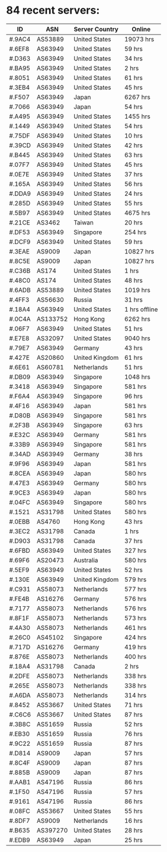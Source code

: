 # 84 recent servers:

| ID | ASN | Server Country | Online |
| ------ | ------ | ------ | ------ |
| #.9AC4 | AS53889 | United States | 19073 hrs |
| #.6EF8 | AS63949 | United States | 59 hrs |
| #.D363 | AS63949 | United States | 34 hrs |
| #.BA95 | AS63949 | United States | 2 hrs |
| #.8051 | AS63949 | United States | 61 hrs |
| #.3EB4 | AS63949 | United States | 45 hrs |
| #.F507 | AS63949 | Japan | 6267 hrs |
| #.7066 | AS63949 | Japan | 54 hrs |
| #.A495 | AS63949 | United States | 1455 hrs |
| #.1449 | AS63949 | United States | 54 hrs |
| #.75DF | AS63949 | United States | 10 hrs |
| #.39CD | AS63949 | United States | 42 hrs |
| #.B445 | AS63949 | United States | 63 hrs |
| #.07F7 | AS63949 | United States | 45 hrs |
| #.0E7E | AS63949 | United States | 37 hrs |
| #.165A | AS63949 | United States | 56 hrs |
| #.DDA9 | AS63949 | United States | 24 hrs |
| #.285D | AS63949 | United States | 55 hrs |
| #.5B97 | AS63949 | United States | 4675 hrs |
| #.21CE | AS3462 | Taiwan | 20 hrs |
| #.DF53 | AS63949 | Singapore | 254 hrs |
| #.DCF9 | AS63949 | United States | 59 hrs |
| #.3EAE | AS9009 | Japan | 10827 hrs |
| #.8C5E | AS9009 | Japan | 10827 hrs |
| #.C36B | AS174 | United States | 1 hrs |
| #.48C0 | AS174 | United States | 48 hrs |
| #.6ADB | AS53889 | United States | 1019 hrs |
| #.4FF3 | AS56630 | Russia | 31 hrs |
| #.18A4 | AS63949 | United States | 1 hrs offline |
| #.0C4A | AS133752 | Hong Kong | 6262 hrs |
| #.06F7 | AS63949 | United States | 51 hrs |
| #.E7E8 | AS32097 | United States | 9040 hrs |
| #.79E7 | AS63949 | Germany | 43 hrs |
| #.427E | AS20860 | United Kingdom | 61 hrs |
| #.6E61 | AS60781 | Netherlands | 51 hrs |
| #.DB09 | AS63949 | Singapore | 1048 hrs |
| #.3418 | AS63949 | Singapore | 581 hrs |
| #.F6A4 | AS63949 | Singapore | 96 hrs |
| #.4F16 | AS63949 | Japan | 581 hrs |
| #.D80B | AS63949 | Singapore | 581 hrs |
| #.2F3B | AS63949 | Singapore | 63 hrs |
| #.E32C | AS63949 | Germany | 581 hrs |
| #.33B9 | AS63949 | Singapore | 581 hrs |
| #.34AD | AS63949 | Germany | 38 hrs |
| #.9F96 | AS63949 | Japan | 581 hrs |
| #.8CEA | AS63949 | Japan | 580 hrs |
| #.47E3 | AS63949 | Germany | 580 hrs |
| #.9CE3 | AS63949 | Japan | 580 hrs |
| #.04FC | AS63949 | Singapore | 580 hrs |
| #.1521 | AS31798 | United States | 580 hrs |
| #.0EBB | AS4760 | Hong Kong | 43 hrs |
| #.3EC2 | AS31798 | Canada | 1 hrs |
| #.D903 | AS31798 | Canada | 37 hrs |
| #.6FBD | AS63949 | United States | 327 hrs |
| #.69F6 | AS20473 | Australia | 580 hrs |
| #.5EF9 | AS63949 | United States | 52 hrs |
| #.130E | AS63949 | United Kingdom | 579 hrs |
| #.C931 | AS58073 | Netherlands | 577 hrs |
| #.FE4B | AS16276 | Germany | 576 hrs |
| #.7177 | AS58073 | Netherlands | 576 hrs |
| #.8F1F | AS58073 | Netherlands | 573 hrs |
| #.4A30 | AS58073 | Netherlands | 461 hrs |
| #.26C0 | AS45102 | Singapore | 424 hrs |
| #.717D | AS16276 | Germany | 419 hrs |
| #.876E | AS58073 | Netherlands | 400 hrs |
| #.18A4 | AS31798 | Canada | 2 hrs |
| #.2DFE | AS58073 | Netherlands | 338 hrs |
| #.265E | AS58073 | Netherlands | 338 hrs |
| #.A6DA | AS58073 | Netherlands | 314 hrs |
| #.8452 | AS53667 | United States | 71 hrs |
| #.C6C6 | AS53667 | United States | 87 hrs |
| #.3B8C | AS51659 | Russia | 52 hrs |
| #.EB30 | AS51659 | Russia | 76 hrs |
| #.9C22 | AS51659 | Russia | 87 hrs |
| #.D814 | AS9009 | Japan | 57 hrs |
| #.8C4F | AS9009 | Japan | 87 hrs |
| #.885B | AS9009 | Japan | 87 hrs |
| #.AAB1 | AS47196 | Russia | 86 hrs |
| #.1F50 | AS47196 | Russia | 57 hrs |
| #.9161 | AS47196 | Russia | 86 hrs |
| #.08FC | AS53667 | United States | 55 hrs |
| #.8DF7 | AS9009 | Netherlands | 16 hrs |
| #.B635 | AS397270 | United States | 28 hrs |
| #.EDB9 | AS63949 | Japan | 25 hrs |

